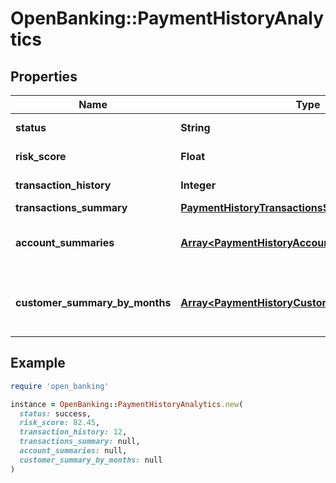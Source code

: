 # OpenBanking::PaymentHistoryAnalytics

## Properties

| Name | Type | Description | Notes |
| ---- | ---- | ----------- | ----- |
| **status** | **String** | Report status | [optional] |
| **risk_score** | **Float** | Calculated risk score | [optional] |
| **transaction_history** | **Integer** | Months of transactions | [optional] |
| **transactions_summary** | [**PaymentHistoryTransactionsSummary**](PaymentHistoryTransactionsSummary.md) |  | [optional] |
| **account_summaries** | [**Array&lt;PaymentHistoryAccountSummary&gt;**](PaymentHistoryAccountSummary.md) | Account-level summary of transactions | [optional] |
| **customer_summary_by_months** | [**Array&lt;PaymentHistoryCustomerMonthlySummary&gt;**](PaymentHistoryCustomerMonthlySummary.md) | Customer-level summary of transactions per month | [optional] |

## Example

```ruby
require 'open_banking'

instance = OpenBanking::PaymentHistoryAnalytics.new(
  status: success,
  risk_score: 82.45,
  transaction_history: 12,
  transactions_summary: null,
  account_summaries: null,
  customer_summary_by_months: null
)
```

